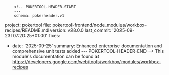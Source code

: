         <!-- POKERTOOL-HEADER-START
        ---
        schema: pokerheader.v1
project: pokertool
file: pokertool-frontend/node_modules/workbox-recipes/README.md
version: v28.0.0
last_commit: '2025-09-23T07:20:25+01:00'
fixes:
- date: '2025-09-25'
  summary: Enhanced enterprise documentation and comprehensive unit tests added
        ---
        POKERTOOL-HEADER-END -->
This module's documentation can be found at https://developers.google.com/web/tools/workbox/modules/workbox-recipes
